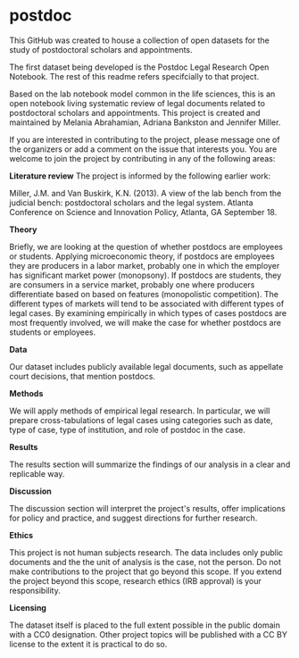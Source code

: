 # postdoc
This GitHub was created to house a collection of open datasets for the study of postdoctoral scholars and appointments.

The first dataset being developed is the Postdoc Legal Research Open Notebook. The rest of this readme refers specifcially to that project.

Based on the lab notebook model common in the life sciences, this is an open notebook living systematic review of legal documents related to postdoctoral scholars and appointments. This project is created and maintained by Melania Abrahamian, Adriana Bankston and Jennifer Miller. 

If you are interested in contributing to the project, please message one of the organizers or add a comment on the issue that interests you. You are welcome to join the project by contributing in any of the following areas:

**Literature review**
The project is informed by the following earlier work: 

Miller, J.M. and Van Buskirk, K.N. (2013). A view of the lab bench from the judicial bench: postdoctoral scholars and the legal system. Atlanta Conference on Science and Innovation Policy, Atlanta, GA September 18.

**Theory** 

Briefly, we are looking at the question of whether postdocs are employees or students. Applying microeconomic theory, if postdocs are employees they are producers in a labor market, probably one in which the employer has significant market power (monopsony). If postdocs are students, they are consumers in a service market, probably one where producers differentiate based on based on features (monopolistic competition). The different types of markets will tend to be associated with different types of legal cases. By examining empirically in which types of cases postdocs are most frequently involved, we will make the case for whether postdocs are students or employees.

**Data**

Our dataset includes publicly available legal documents, such as appellate court decisions, that mention postdocs. 

**Methods**

We will apply methods of empirical legal research. In particular, we will prepare cross-tabulations of legal cases using categories such as date, type of case, type of institution, and role of postdoc in the case.

**Results**

The results section will summarize the findings of our analysis in a clear and replicable way.

**Discussion**

The discussion section will interpret the project's results, offer implications for policy and practice, and suggest directions for further research.

**Ethics**

This project is not human subjects research. The data includes only public documents and the the unit of analysis is the case, not the person. Do not make contributions to the project that go beyond this scope. If you extend the project beyond this scope, research ethics (IRB approval) is your responsibility.

**Licensing**

The dataset itself is placed to the full extent possible in the public domain with a CC0 designation. Other project topics will be published with a CC BY license to the extent it is practical to do so.



